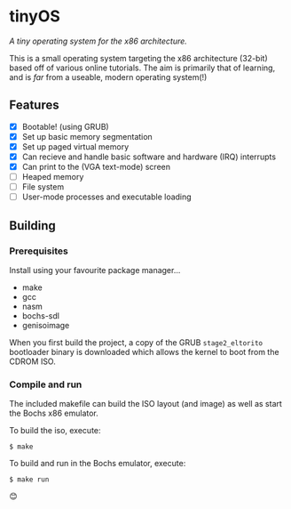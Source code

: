 # tinyOS

_A tiny operating system for the x86 architecture._

This is a small operating system targeting the x86 architecture (32-bit)
based off of various online tutorials.
The aim is primarily that of learning, and is _far_ from a useable, modern
operating system(!)

## Features

- [x] Bootable! (using GRUB)
- [x] Set up basic memory segmentation
- [x] Set up paged virtual memory
- [x] Can recieve and handle basic software and hardware (IRQ) interrupts
- [x] Can print to the (VGA text-mode) screen
- [ ] Heaped memory
- [ ] File system
- [ ] User-mode processes and executable loading

## Building

### Prerequisites

Install using your favourite package manager...

- make
- gcc
- nasm
- bochs-sdl
- genisoimage

When you first build the project, a copy of the GRUB `stage2_eltorito`
bootloader binary is downloaded which allows the kernel to boot from
the CDROM ISO.

### Compile and run

The included makefile can build the ISO layout (and image) as well as start
the Bochs x86 emulator.

To build the iso, execute:

```shell
$ make
```

To build and run in the Bochs emulator, execute:

```shell
$ make run
```

😊
